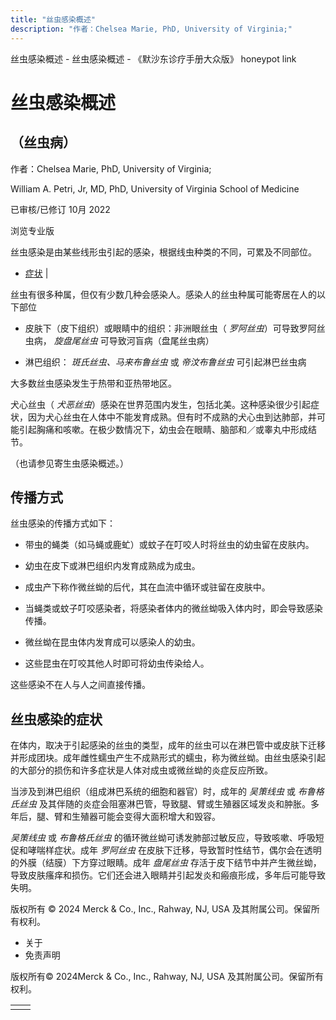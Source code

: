 ```yaml
---
title: "丝虫感染概述"
description: "作者：Chelsea Marie, PhD, University of Virginia;"
---
```


﻿丝虫感染概述 \- 丝虫感染概述 \- 《默沙东诊疗手册大众版》 honeypot link

# 丝虫感染概述

## （丝虫病）

作者：Chelsea Marie, PhD, University of Virginia;

William A. Petri, Jr, MD, PhD, University of Virginia School of Medicine

已审核/已修订 10月 2022

浏览专业版

丝虫感染是由某些线形虫引起的感染，根据线虫种类的不同，可累及不同部位。

- [症状](#症状_v14457830_zh) \|

丝虫有很多种属，但仅有少数几种会感染人。感染人的丝虫种属可能寄居在人的以下部位

- 皮肤下（皮下组织）或眼睛中的组织：非洲眼丝虫（ _罗阿丝虫_）可导致罗阿丝虫病， _旋盘尾丝虫_ 可导致河盲病（盘尾丝虫病）

- 淋巴组织： _斑氏丝虫、马来布鲁丝虫_ 或 _帝汶布鲁丝虫_ 可引起淋巴丝虫病


大多数丝虫感染发生于热带和亚热带地区。

犬心丝虫（ _犬恶丝虫_）感染在世界范围内发生，包括北美。这种感染很少引起症状，因为犬心丝虫在人体中不能发育成熟。但有时不成熟的犬心虫到达肺部，并可能引起胸痛和咳嗽。在极少数情况下，幼虫会在眼睛、脑部和／或睾丸中形成结节。

（也请参见寄生虫感染概述。）

## 传播方式

丝虫感染的传播方式如下：

- 带虫的蝇类（如马蝇或鹿虻）或蚊子在叮咬人时将丝虫的幼虫留在皮肤内。

- 幼虫在皮下或淋巴组织内发育成熟成为成虫。

- 成虫产下称作微丝蚴的后代，其在血流中循环或驻留在皮肤中。

- 当蝇类或蚊子叮咬感染者，将感染者体内的微丝蚴吸入体内时，即会导致感染传播。

- 微丝蚴在昆虫体内发育成可以感染人的幼虫。

- 这些昆虫在叮咬其他人时即可将幼虫传染给人。


这些感染不在人与人之间直接传播。

## 丝虫感染的症状

在体内，取决于引起感染的丝虫的类型，成年的丝虫可以在淋巴管中或皮肤下迁移并形成团块。成年雌性蠕虫产生不成熟形式的蠕虫，称为微丝蚴。由丝虫感染引起的大部分的损伤和许多症状是人体对成虫或微丝蚴的炎症反应所致。

当涉及到淋巴组织（组成淋巴系统的细胞和器官）时，成年的 _吴策线虫_ 或 _布鲁格氏丝虫_ 及其伴随的炎症会阻塞淋巴管，导致腿、臂或生殖器区域发炎和肿胀。多年后，腿、臂和生殖器可能会变得大面积增大和毁容。

_吴策线虫_ 或 _布鲁格氏丝虫_ 的循环微丝蚴可诱发肺部过敏反应，导致咳嗽、呼吸短促和哮喘样症状。成年 _罗阿丝虫_ 在皮肤下迁移，导致暂时性结节，偶尔会在透明的外膜（结膜）下方穿过眼睛。成年 _盘尾丝虫_ 存活于皮下结节中并产生微丝蚴，导致皮肤瘙痒和损伤。它们还会进入眼睛并引起发炎和瘢痕形成，多年后可能导致失明。



版权所有 © 2024
Merck & Co., Inc., Rahway, NJ, USA 及其附属公司。保留所有权利。

- 关于
- 免责声明

版权所有© 2024Merck & Co., Inc., Rahway, NJ, USA 及其附属公司。保留所有权利。

|     |     |
| --- | --- |
|  |  |